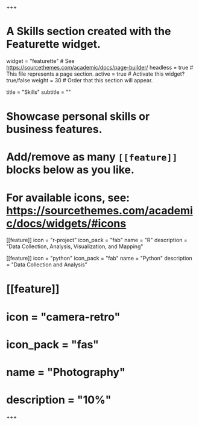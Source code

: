 +++
# A Skills section created with the Featurette widget.
widget = "featurette"  # See https://sourcethemes.com/academic/docs/page-builder/
headless = true  # This file represents a page section.
active = true  # Activate this widget? true/false
weight = 30  # Order that this section will appear.

title = "Skills"
subtitle = ""

# Showcase personal skills or business features.
# 
# Add/remove as many `[[feature]]` blocks below as you like.
# 
# For available icons, see: https://sourcethemes.com/academic/docs/widgets/#icons

[[feature]]
  icon = "r-project"
  icon_pack = "fab"
  name = "R"
  description = "Data Collection, Analysis, Visualization, and Mapping"
  
[[feature]]
  icon = "python"
  icon_pack = "fab"
  name = "Python"
  description = "Data Collection and Analysis"  
  
# [[feature]]
  # icon = "camera-retro"
  # icon_pack = "fas"
  # name = "Photography"
  # description = "10%"

+++
